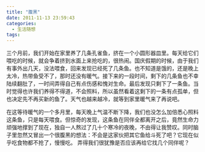 ```yaml
---
title: "腹黑"
date: 2011-11-13 23:59:43
categories:
  - 生活随想
tags:
---
```


三个月前，我们开始在家里养了几条孔雀鱼，挤在一个小圆形器皿里。每天给它们喂吃的时候，就会争着挤到水面上来抢吃的，很热闹。国庆假期的时候，由于我们有事外出几天，没法喂食，回来发现已经死了几条鱼。也不知道是饿的，还是晚上太冷，热带鱼受不了，那时还没有暖气。接下来的一段时间，剩下的几条鱼也不幸陆续翻肚了，一时间弄得自己有点伤感和愧对生命。最后发现只剩下了一条鱼。当时觉得也许我们养得不得道，不会照料，所以虽然看着这剩下的一条有点孤单，但也决定先不再买新的鱼了。天气也越来越冷，就等到家里暖气来了再说吧。 

在这等待暖气的一个多月里，每天晚上气温不断下降，我们也没怎么加倍悉心照料这条鱼，只是每天喂食。但惊奇的发现，这条鱼在同伴全都离开之后，竟然生命力顽强地撑到了现在，独自一人熬过了几十个寒冷的夜晚，不由得让我赞叹。同时脑子里忽然又冒出一个很腹黑的想法：不会是这家伙把其它鱼给斗死了吧？它现在似乎吃食物都不抢了，慢慢吃。 弄得我们很犹豫是否应该再给它找几个同伴呢？